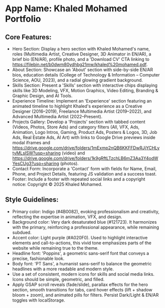 # **App Name**: Khaled Mohamed Portfolio

## Core Features:

- Hero Section: Display a hero section with Khaled Mohamed's name, roles (Multimedia Artist, Creative Designer, 3D Animator in EN/AR), a brief bio (EN/AR), profile photo, and a 'Download CV' CTA linking to https://filebin.net/b0dwm80ydhbg21mw/khaled%20mohamed.pdf.
- About Section: Showcase an 'About' section with side-by-side EN/AR bios, education details (College of Technology & Information – Computer Science, AOU, 2023), and a radial glowing gradient background.
- Skills Section: Present a 'Skills' section with interactive chips displaying skills like 3D Modeling, VFX, Motion Graphics, Video Editing, Branding & Graphic Design, and AI Tools.
- Experience Timeline: Implement an 'Experience' section featuring an animated timeline to highlight Khaled's experience as a Creative Designer (2016–2019), Freelance Multimedia Artist (2019–2022), and Advanced Multimedia Artist (2022–Present).
- Projects Gallery: Develop a 'Projects' section with tabbed content (Videos, Photos, Store Ads) and category filters (All, VFX, Ads, Animation, Logo Intros, Gaming, Product Ads, Posters & Logos, 3D, Job Ads, Real Estate Ads, AI Art) with links to Google Drive previews inside modal iframes and https://drive.google.com/drive/folders/1mExmp2nQB6KKFFDwRJjYCHLytyMLsISW?usp=sharing (video) and https://drive.google.com/drive/folders/1k9gRftLTzchLB6mZ3Aa3Y4odWYesCUg3?usp=sharing (photos).
- Contact Form: Incorporate a 'Contact' form with fields for Name, Email, Phone, and Project Details, featuring JS validation and a success toast.
- Footer: Include a footer with repeated social links and a copyright notice: Copyright © 2025 Khaled Mohamed.

## Style Guidelines:

- Primary color: Indigo (#4B0082), evoking professionalism and creativity, reflecting the expertise in animation, VFX, and design.
- Background color: Very dark desaturated blue (#121723). It harmonizes with the primary, reinforcing a professional appearance, while remaining subdued.
- Accent color: Light purple (#A020F0). Used to highlight interactive elements and call-to-actions, this vivid tone emphasizes parts of the website while remaining true to the theme.
- Headline font: 'Poppins', a geometric sans-serif font that conveys a precise, fashionable look.
- Body font: 'PT Sans', a humanist sans-serif to balance the geometric headlines with a more readable and modern style. 
- Use a set of consistent, modern icons for skills and social media links. Icons should be simple, geometric, and filled.
- Apply GSAP scroll reveals (fade/slide), parallax effects for the hero section, smooth transitions for tabs, card hover effects (lift + shadow bloom + zoom), and animated pills for filters. Persist Dark/Light & EN/AR toggles with localStorage.